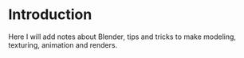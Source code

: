 # Introduction

Here I will add notes about Blender, tips and tricks to make modeling, texturing, animation and renders.
